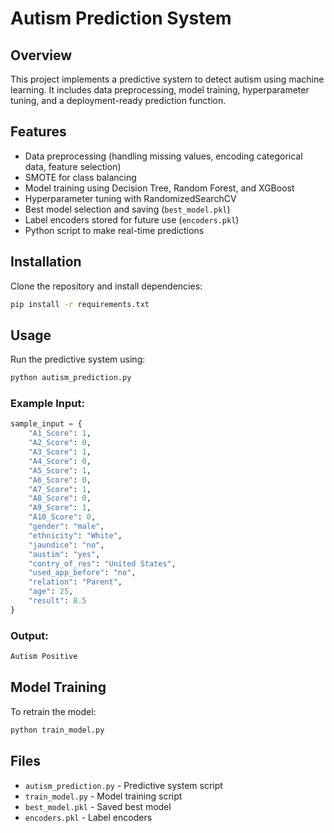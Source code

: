 # Autism Prediction System

## Overview
This project implements a predictive system to detect autism using machine learning. It includes data preprocessing, model training, hyperparameter tuning, and a deployment-ready prediction function.

## Features
- Data preprocessing (handling missing values, encoding categorical data, feature selection)
- SMOTE for class balancing
- Model training using Decision Tree, Random Forest, and XGBoost
- Hyperparameter tuning with RandomizedSearchCV
- Best model selection and saving (`best_model.pkl`)
- Label encoders stored for future use (`encoders.pkl`)
- Python script to make real-time predictions

## Installation
Clone the repository and install dependencies:
```bash
pip install -r requirements.txt
```

## Usage
Run the predictive system using:
```python
python autism_prediction.py
```

### Example Input:
```python
sample_input = {
    "A1_Score": 1,
    "A2_Score": 0,
    "A3_Score": 1,
    "A4_Score": 0,
    "A5_Score": 1,
    "A6_Score": 0,
    "A7_Score": 1,
    "A8_Score": 0,
    "A9_Score": 1,
    "A10_Score": 0,
    "gender": "male",
    "ethnicity": "White",
    "jaundice": "no",
    "austim": "yes",
    "contry_of_res": "United States",
    "used_app_before": "no",
    "relation": "Parent",
    "age": 25,
    "result": 8.5
}
```

### Output:
```bash
Autism Positive
```

## Model Training
To retrain the model:
```python
python train_model.py
```

## Files
- `autism_prediction.py` - Predictive system script
- `train_model.py` - Model training script
- `best_model.pkl` - Saved best model
- `encoders.pkl` - Label encoders
